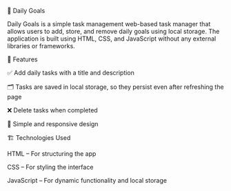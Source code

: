 📝 Daily Goals

Daily Goals is a simple task management web-based task manager that allows users to add, store, and remove daily goals using local storage. The application is built using HTML, CSS, and JavaScript without any external libraries or frameworks.


🚀 Features

✅ Add daily tasks with a title and description

🗂️ Tasks are saved in local storage, so they persist even after refreshing the page

❌ Delete tasks when completed

🎨 Simple and responsive design


🏗️ Technologies Used

HTML – For structuring the app

CSS – For styling the interface

JavaScript – For dynamic functionality and local storage

